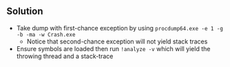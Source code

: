 ## Solution
* Take dump with first-chance exception by using ``procdump64.exe -e 1 -g -b -ma -w Crash.exe``  
  * Notice that second-chance exception will not yield stack traces
* Ensure symbols are loaded then run ``!analyze -v`` which will yield the throwing thread and a stack-trace
